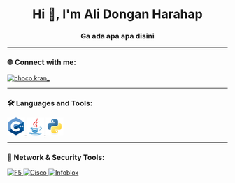 <h1 align="center">Hi 👋, I'm Ali Dongan Harahap</h1>
<h3 align="center">Ga ada apa apa disini</h3>

---

<h3 align="left">🌐 Connect with me:</h3>
<p align="left">
<a href="https://instagram.com/choco.kran_" target="blank"><img align="center" src="https://raw.githubusercontent.com/rahuldkjain/github-profile-readme-generator/master/src/images/icons/Social/instagram.svg" alt="choco.kran_" height="30" width="40" /></a>
</p>

---

<h3 align="left">🛠️ Languages and Tools:</h3>
<p align="left">
  <a href="https://www.w3schools.com/cpp/" target="_blank" rel="noreferrer">
    <img src="https://raw.githubusercontent.com/devicons/devicon/master/icons/cplusplus/cplusplus-original.svg" alt="C++" width="40" height="40"/>
  </a>
  <a href="https://www.java.com" target="_blank" rel="noreferrer">
    <img src="https://raw.githubusercontent.com/devicons/devicon/master/icons/java/java-original.svg" alt="Java" width="40" height="40"/>
  </a>
  <a href="https://www.python.org" target="_blank" rel="noreferrer">
    <img src="https://raw.githubusercontent.com/devicons/devicon/master/icons/python/python-original.svg" alt="Python" width="40" height="40"/>
  </a>
</p>

---

<h3 align="left">🔧 Network & Security Tools:</h3>
<p align="left">
  <a href="https://www.f5.com/" target="_blank" rel="noreferrer">
    <img src="https://tse4.mm.bing.net/th?id=OIP.YIPdM-bK17nvrTtebK9yGwHaE8&pid=Api" alt="F5" width="100"/>
  </a>
  <a href="https://www.cisco.com/" target="_blank" rel="noreferrer">
    <img src="https://assets.datamation.com/uploads/2021/12/Cisco-logo.png" alt="Cisco" width="100"/>
  </a>
  <a href="https://www.infoblox.com/" target="_blank" rel="noreferrer">
    <img src="https://servicedesk.logpoint.com/hc/article_attachments/17811693635101" alt="Infoblox" width="100"/>
  </a>
</p>
